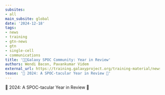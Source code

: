 ```yaml
---
subsites:
- all
main_subsite: global
date: '2024-12-18'
tags:
- news
- training
- gtn-news
- gtn
- single-cell
- communications
title: '🖖🏾Galaxy SPOC Community: Year in Review'
authors: Wendi Bacon, Pavankumar Videm
external_url: https://training.galaxyproject.org/training-material/news/2024/12/18/spoc.html
tease: '🚀 2024: A SPOC-tacular Year in Review 🌌'
---
```

🚀 2024: A SPOC-tacular Year in Review 🌌